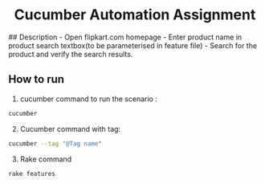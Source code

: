 <h1 align="center">Cucumber Automation Assignment</h1>
##  Description
- Open flipkart.com homepage
- Enter product name in product search textbox(to be parameterised in feature file)
- Search for the product and verify the search results.

## How to run

1. cucumber command to run the scenario :

```sh
cucumber
```

2. Cucumber command with tag:

```sh
cucumber --tag "@Tag name"
```

3. Rake command 

```sh
rake features
```